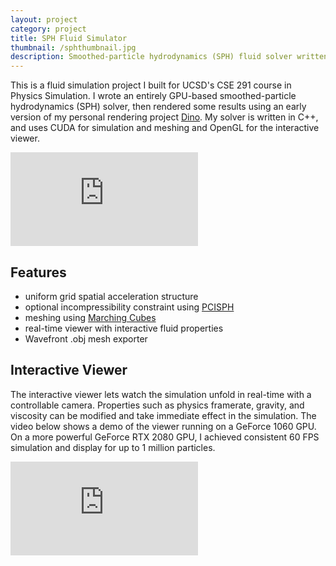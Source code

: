 ```yaml
---
layout: project
category: project
title: SPH Fluid Simulator
thumbnail: /sphthumbnail.jpg
description: Smoothed-particle hydrodynamics (SPH) fluid solver written for GPU. Includes OpenGL viewer with support for GPU-based meshing via Marching Cubes and simple rendering. Capable of real-time (60 FPS) simulation of up to 1 million particles.
---
```


This is a fluid simulation project I built for UCSD's CSE 291 course in Physics Simulation. I wrote an entirely GPU-based smoothed-particle hydrodynamics (SPH) solver, then rendered some results using an early version of my personal rendering project [Dino](/project/dino.html). My solver is written in C++, and uses CUDA for simulation and meshing and OpenGL for the interactive viewer.

<iframe class="embedvideo" src="https://www.youtube.com/embed/vP3Fy-EBOI8" frameborder="0" allow="accelerometer; autoplay; encrypted-media; gyroscope; picture-in-picture" allowfullscreen></iframe>

## Features

- uniform grid spatial acceleration structure
- optional incompressibility constraint using [PCISPH](https://people.inf.ethz.ch/~sobarbar/papers/Sol09/Sol09.pdf)
- meshing using [Marching Cubes](https://en.wikipedia.org/wiki/Marching_cubes)
- real-time viewer with interactive fluid properties
- Wavefront .obj mesh exporter

## Interactive Viewer

The interactive viewer lets watch the simulation unfold in real-time with a controllable camera. Properties such as physics framerate, gravity, and viscosity can be modified and take immediate effect in the simulation. The video below shows a demo of the viewer running on a GeForce 1060 GPU. On a more powerful GeForce RTX 2080 GPU, I achieved consistent 60 FPS simulation and display for up to 1 million particles.

<iframe class="embedvideo" src="https://www.youtube.com/embed/svqpNoQ1j-E" frameborder="0" allow="accelerometer; autoplay; encrypted-media; gyroscope; picture-in-picture" allowfullscreen></iframe>

